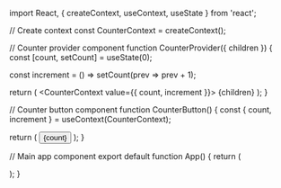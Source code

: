 import React, { createContext, useContext, useState } from 'react';

// Create context
const CounterContext = createContext();

// Counter provider component
function CounterProvider({ children }) {
const [count, setCount] = useState(0);

const increment = () => setCount(prev => prev + 1);

return (
<CounterContext value={{ count, increment }}>
{children}
</CounterContext>
);
}

// Counter button component
function CounterButton() {
const { count, increment } = useContext(CounterContext);

return (
<button
      onClick={increment}
      className="px-8 py-4 bg-blue-500 hover:bg-blue-600 text-white text-xl font-semibold rounded-lg shadow-lg transform transition-all duration-200 hover:scale-105 active:scale-95"
    >
{count}
</button>
);
}

// Main app component
export default function App() {
return (
<CounterProvider>
<div className="min-h-screen bg-gray-100 flex items-center justify-center">
<CounterButton />
</div>
</CounterProvider>
);
}
